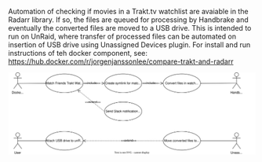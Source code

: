 Automation of checking if movies in a Trakt.tv watchlist are avaiable in the Radarr library.
If so, the files are queued for processing by Handbrake and eventually the converted files are moved to a USB drive.
This is intended to run on UnRaid, where transfer of processed files can be automated on insertion of USB drive using Unassigned Devices plugin.
For install and run instructions of teh docker component, see: https://hub.docker.com/r/jorgenjanssonlee/compare-trakt-and-radarr

![use case diagram](/diagrams/Auto-convert-and-distribute-use-case-diagram.drawio.svg)

